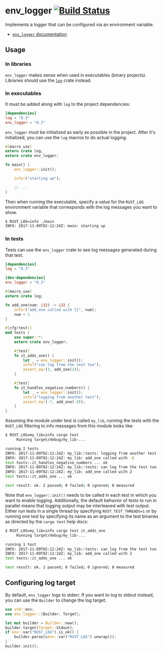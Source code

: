 env_logger [![Build Status](https://travis-ci.org/sebasmagri/env_logger.svg?branch=master)](https://travis-ci.org/sebasmagri/env_logger)
==========

Implements a logger that can be configured via an environment variable.

* [`env_logger` documentation](https://doc.rust-lang.org/log/env_logger)

## Usage

### In libraries

`env_logger` makes sense when used in executables (binary projects). Libraries should use the [`log`](https://doc.rust-lang.org/log) crate instead.

### In executables

It must be added along with `log` to the project dependencies:

```toml
[dependencies]
log = "0.3"
env_logger = "0.3"
```

`env_logger` must be initialized as early as possible in the project. After it's initialized, you can use the `log` macros to do actual logging.

```rust
#[macro_use]
extern crate log;
extern crate env_logger;

fn main() {
    env_logger::init();

    info!("starting up");

    // ...
}
```

Then when running the executable, specify a value for the `RUST_LOG`
environment variable that corresponds with the log messages you want to show.

```bash
$ RUST_LOG=info ./main
INFO: 2017-11-09T02:12:24Z: main: starting up
```

### In tests

Tests can use the `env_logger` crate to see log messages generated during that test:

```toml
[dependencies]
log = "0.3"

[dev-dependencies]
env_logger = "0.3"
```

```rust
#[macro_use]
extern crate log;

fn add_one(num: i32) -> i32 {
    info!("add_one called with {}", num);
    num + 1
}

#[cfg(test)]
mod tests {
    use super::*;
    extern crate env_logger;

    #[test]
    fn it_adds_one() {
        let _ = env_logger::init();
        info!("can log from the test too");
        assert_eq!(3, add_one(2));
    }

    #[test]
    fn it_handles_negative_numbers() {
        let _ = env_logger::init();
        info!("logging from another test");
        assert_eq!(-7, add_one(-8));
    }
}
```

Assuming the module under test is called `my_lib`, running the tests with the
`RUST_LOG` filtering to info messages from this module looks like:

```bash
$ RUST_LOG=my_lib=info cargo test
     Running target/debug/my_lib-...

running 2 tests
INFO: 2017-11-09T02:12:24Z: my_lib::tests: logging from another test
INFO: 2017-11-09T02:12:24Z: my_lib: add_one called with -8
test tests::it_handles_negative_numbers ... ok
INFO: 2017-11-09T02:12:24Z: my_lib::tests: can log from the test too
INFO: 2017-11-09T02:12:24Z: my_lib: add_one called with 2
test tests::it_adds_one ... ok

test result: ok. 2 passed; 0 failed; 0 ignored; 0 measured
```

Note that `env_logger::init()` needs to be called in each test in which you
want to enable logging. Additionally, the default behavior of tests to
run in parallel means that logging output may be interleaved with test output.
Either run tests in a single thread by specifying `RUST_TEST_THREADS=1` or by
running one test by specifying its name as an argument to the test binaries as
directed by the `cargo test` help docs:

```bash
$ RUST_LOG=my_lib=info cargo test it_adds_one
     Running target/debug/my_lib-...

running 1 test
INFO: 2017-11-09T02:12:24Z: my_lib::tests: can log from the test too
INFO: 2017-11-09T02:12:24Z: my_lib: add_one called with 2
test tests::it_adds_one ... ok

test result: ok. 1 passed; 0 failed; 0 ignored; 0 measured
```

## Configuring log target

By default, `env_logger` logs to stderr. If you want to log to stdout instead,
you can use the `Builder` to change the log target:

```rust
use std::env;
use env_logger::{Builder, Target};

let mut builder = Builder::new();
builder.target(Target::Stdout);
if env::var("RUST_LOG").is_ok() {
    builder.parse(&env::var("RUST_LOG").unwrap());
}
builder.init();
```
